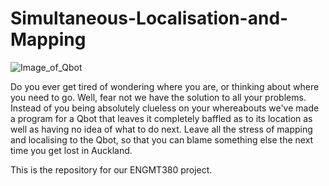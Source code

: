 # Simultaneous-Localisation-and-Mapping

![Image_of_Qbot](https://github.com/dnlbsmn/Simultaneous-Locatisation-and-Mapping/images/QBot.jpg)

Do you ever get tired of wondering where you are, or thinking about where you need to go. Well, fear not we have the solution to all your problems. Instead of you being absolutely clueless on your whereabouts we've made a program for a Qbot that leaves it completely baffled as to its location as well as having no idea of what to do next. Leave all the stress of mapping and localising to the Qbot, so that you can blame something else the next time you get lost in Auckland.

This is the repository for our ENGMT380 project.
